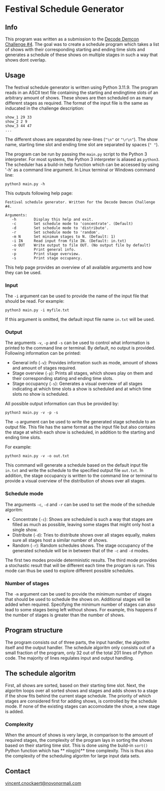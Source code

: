 # Festival Schedule Generator

## Info

This program was written as a submission to the [Decode Demcon Challenge #4](https://bit.ly/3yv0RmD). The goal was to create a schedule program which takes a list of shows with their corresponding starting and ending time slots and generates a schedule of these shows on multiple stages in such a way that shows dont overlap.

## Usage

The festival schedule generator is written using Python 3.11.9. The program reads in an ASCII text file containing the starting and endingtime slots of an arbitrary amount of shows. These shows are then scheduled on as many different stages as required. The format of the input file is the same as inducated in the challenge description:

```
show_1 29 33
show_2 2 9
show_3 44 47
...
```

The different shows are separated by new-lines (`"\n"` or `"\r\n"`). The show name, starting time slot and ending time slot are separated by spaces (`" "`).

The program can be run by passing the `main.py` script to the Python 3 interpreter. For most systems, the Python 3 interpreter is aliased as `python3`. The scheduler has a build-in help function which can be accessed by using '-h' as a command line argument. In Linux terminal or Windows command line:

```
python3 main.py -h
```

This outputs following help page:

```
Festival schedule generator. Written for the Decode Demcon Challenge #4.

Arguments:
   -h        Display this help and exit.
   -c        Set schedule mode to 'concentrate'. (Default)
   -d        Set schedule mode to 'distribute'.
   -r        Set schedule mode to 'random'.
   -m N      Set minimum stages to N. (Default: 1)
   -i IN     Read input from file IN. (Default: in.txt)
   -o OUT    Write output to file OUT. (No output file by default)
   -v        Print general info.
   -p        Print stage overview.
   -s        Print stage occupancy.
```

This help page provides an overview of all available arguments and how they can be used.

### Input

The `-i` argument can be used to provide the name of the input file that should be read. For example:

```
python3 main.py -i myfile.txt
```

If this argument is omitted, the default input file name `in.txt` will be used.

### Output

The arguments `-v`, `-p` and `-s` can be used to control what information is printed to the command line or terminal. By default, no output is provided. Following information can be printed:

 - General info (`-v`): Provides information such as mode, amount of shows and amount of stages required.
 - Stage overview (`-p`): Prints all stages, which shows play on them and their corresponding stating and ending time slots.
 - Stage occupancy (`-s`): Generates a visual overview of all stages indicating at which time slots a show is scheduled and at which time slots no show is scheduled.

All possible output information can thus be provided by:

```
python3 main.py -v -p -s
```

The `-o` argument can be used to write the generated stage schedule to an output file. This file has the same format as the input file but also contains the stage at which each show is scheduled, in addition to the starting and ending time slots.

For example:

```
python3 main.py -v -o out.txt
```

This command will generate a schedule based on the default input file `in.txt` and write the schedule to the specified output file `out.txt`. In addition, the stage occupancy is written to the command line or terminal to provide a visual overview of the distribution of shows over all stages.

### Schedule mode

The arguments `-c`, `-d` and `-r` can be used to set the mode of the schedule algoritm: 

 - Concentrate (`-c`): Shows are scheduled is such a way that stages are filled as much as possible, leaving some stages that might only host a single show.
 - Distribute (`-d`): Tries to distribute shows over all stages equally, makes sure all stages host a similar number of shows.
 - Random (`-r`): Random schedules shows. The stage occupancy of the generated schedule will be in between that of the `-c` and `-d` modes.

The first two modes provide deterministic results. The third mode provides a stochastic result that will be different each time the program is run. This mode can thus be used to explore different possible schedules.

### Number of stages

The `-m` argument can be used to provide the minimum number of stages that should be used to schedule the shows on. Additional stages will be added when required. Specifying the minimum number of stages can also lead to some stages being left without shows. For example, this happens if the number of stages is greater than the number of shows.

## Program structure

The program consists out of three parts, the input handler, the algoritm itself and the output handler. The schedule algoritm only consists out of a small fraction of the program, only 32 out of the total 201 lines of Python code. The majority of lines regulates input and output handling.

## The schedule algoritm

First, all shows are sorted, based on their starting time slot. Next, the algoritm loops over all sorted shows and stages and adds shows to a stage if the show fits behind the current stage schedule. The priority of which stages are considered first for adding shows, is controlled by the schedule mode. If none of the existing stages can accomodate the show, a new stage is added.

### Complexity

When the amount of shows is very large, in comparison to the amount of required stages, the complexity of the program lays in sorting the shows based on their starting time slot. This is done using the build-in `sort()` Python function which has ** nlog(n)**  time complexity. This is thus also the complexity of the scheduling algoritm for large input data sets.

## Contact

vincent.cnockaert@novonormali.com

